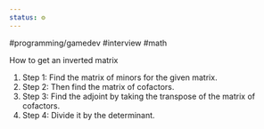 ```yaml
---
status: ⚙️
---
```

#programming/gamedev #interview #math

How to get an inverted matrix

1.  Step 1: Find the matrix of minors for the given matrix.
2.  Step 2: Then find the matrix of cofactors.
3.  Step 3: Find the adjoint by taking the transpose of the matrix of cofactors.
4.  Step 4: Divide it by the determinant.